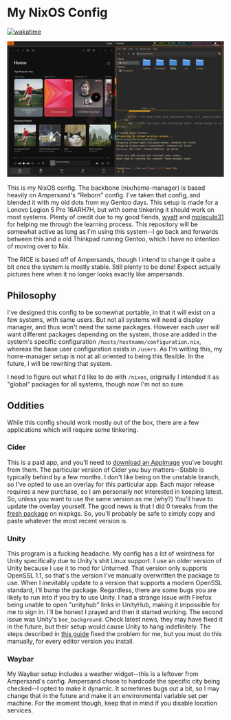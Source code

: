 # My NixOS Config

[![wakatime](https://wakatime.com/badge/user/6c1b4d80-35ad-487a-a081-efc861c8d411/project/968184c1-48bf-4747-8f1e-59ce13bcfdfb.svg)](https://wakatime.com/badge/user/6c1b4d80-35ad-487a-a081-efc861c8d411/project/968184c1-48bf-4747-8f1e-59ce13bcfdfb)

![screenshot](./screenshots/cover1.png)

This is my NixOS config. The backbone (nix/home-manager) is based heavily on
Ampersand's "Reborn" config. I've taken that config, and blended it with my old
dots from my Gentoo days. This setup is made for a Lonovo Legion 5 Pro 16ARH7H,
but with some tinkering it should work on most systems. Plenty of credit due to
my good fiends, [wyatt](www.wyatt.wtf) and
[molecule31](https://molecule31.co.ua/) for helping me through the learning
process. This repository will be somewhat active as long as I'm using this
system--I go back and forwards between this and a old Thinkpad running Gentoo,
which I have no intention of moving over to Nix.

The RICE is based off of Ampersands, though I intend to change it quite a bit
once the system is mostly stable. Still plenty to be done! Expect actually
pictures here when it no longer looks exactly like ampersands.

## Philosophy

I've designed this config to be somewhat portable, in that it will exist on a
few systems, with same users. But not all systems will need a display manager,
and thus won't need the same packages. However each user will want different
packages depending on the system, those are added in the system's specific
configuration `/hosts/hostname/configuration.nix`, whereas the base user
configuration exists in `/users`. As I'm writing this, my home-manager setup is
not at all oriented to being this flexible. In the future, I will be rewriting
that system.

I need to figure out what I'd like to do with `/nixos`, originally I intended it
as "global" packages for all systems, though now I'm not so sure.

## Oddities

While this config should work mostly out of the box, there are a few
applications which will require some tinkering.

### Cider

This is a paid app, and you'll need to [download an AppImage](https://cider.sh/)
you've bought from them. The particular version of Cider you buy matters--Stable
is typically behind by a few months. I don't like being on the unstable branch,
so I've opted to use an overlay for this particular app. Each major release
requires a new purchase, so I am personally not interested in keeping latest.
So, unless you want to use the same version as me (why?) You'll have to update
the overlay yourself. The good news is that I did 0 tweaks from the
[fresh package](https://github.com/NixOS/nixpkgs/blob/master/pkgs/by-name/ci/cider-2/package.nix)
on nixpkgs. So, you'll probably be safe to simply copy and paste whatever the
most recent version is.

### Unity

This program is a fucking headache. My config has a lot of weirdness for Unity
specifically due to Unity's shit Linux support. I use an older version of Unity
because I use it to mod for Unturned. That version only supports OpenSSL 1.1, so
that's the version I've manually overwritten the package to use. When I
inevitably update to a version that supports a modern OpenSSL standard, I'll
bump the package. Regardless, there are some bugs you are likely to run into if
you try to use Unity. I had a strange issue with Firefox being unable to open
"unityhub" links in UnityHub, making it impossible for me to sign in. I'll be
honest I prayed and then it started working. The second issue was Unity's
`bee_background`. Check latest news, they may have fixed it in the future, but
their setup would cause Unity to hang indefinitely. The steps described in
[this guide](https://discussions.unity.com/t/linux-editor-stuck-on-loading-because-of-bee-backend-w-workaround/854480)
fixed the problem for me, but you must do this manually, for every editor
version you install.

### Waybar

My Waybar setup includes a weather widget--this is a leftover from Ampersand's
config. Ampersand chose to hardcode the specific city being checked--I opted to
make it dynamic. It sometimes bugs out a bit, so I may change that in the future
and make it an environmental variable set per machine. For the moment though,
keep that in mind if you disable location services.

